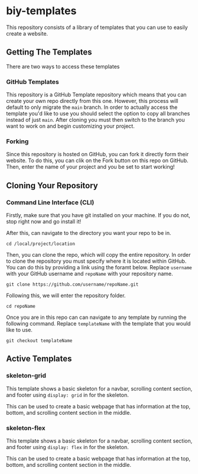 # biy-templates

This repository consists of a library of templates that you can use to easily create a website. 

## Getting The Templates

There are two ways to access these templates

### GitHub Templates

This repository is a GitHub Template repository which means that you can create your own repo directly from this one. However, this process will default to only migrate the `main` branch. In order to actually access the template you'd like to use you should select the option to copy all branches instead of just `main`. After cloning you must then switch to the branch you want to work on and begin customizing your project.

### Forking 

Since this repository is hosted on GitHub, you can fork it directly form their website. To do this, you can clik on the Fork button on this repo on GitHub. Then, enter the name of your project and you be set to start working!

## Cloning Your Repository

### Command Line Interface (CLI)
Firstly, make sure that you have git installed on your machine. If you do not, stop right now and go install it! 

After this, can navigate to the directory you want your repo to be in.


```
cd /local/project/location
```

Then, you can clone the repo, which will copy the entire repository. In order to clone the repository you must specify where it is located within GitHub. You can do this by providing a link using the foramt below. Replace `username` with your GitHub username and `repoName` with your repository name. 


```
git clone https://github.com/username/repoName.git
```

Following this, we will enter the repository folder.

```
cd repoName
```

Once you are in this repo can can navigate to any template by running the following command. Replace `templateName` with the template that you would like to use.

```
git checkout templateName
```

## Active Templates

### skeleton-grid

This template shows a basic skeleton for a navbar, scrolling content section, and footer using `display: grid` in for the skeleton. 

This can be used to create a basic webpage that has information at the top, bottom, and scrolling content section in the middle.

### skeleton-flex

This template shows a basic skeleton for a navbar, scrolling content section, and footer using `display: flex` in for the skeleton. 

This can be used to create a basic webpage that has information at the top, bottom, and scrolling content section in the middle.
